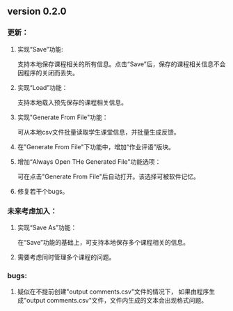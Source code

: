 ## version 0.2.0
### 更新：
1. 实现“Save”功能:

   支持本地保存课程相关的所有信息。点击“Save”后，保存的课程相关信息不会因程序的关闭而丢失。
2. 实现“Load”功能：

    支持本地载入预先保存的课程相关信息。
3. 实现"Generate From File"功能：

    可从本地csv文件批量读取学生课堂信息，并批量生成反馈。
4. 在"Generate From File"下功能中，增加“作业评语”版块。
5. 增加“Always Open THe Generated File"功能选项：

   可在点击"Generate From File"后自动打开。该选择可被软件记忆。
6. 修复若干个bugs。

### 未来考虑加入：
1. 实现“Save As”功能：

   在“Save”功能的基础上，可支持本地保存多个课程相关的信息。
2. 需要考虑同时管理多个课程的问题。

### bugs:
1. 疑似在不提前创建"output comments.csv"文件的情况下， 
如果由程序生成"output comments.csv"文件，文件内生成的文本会出现格式问题。

